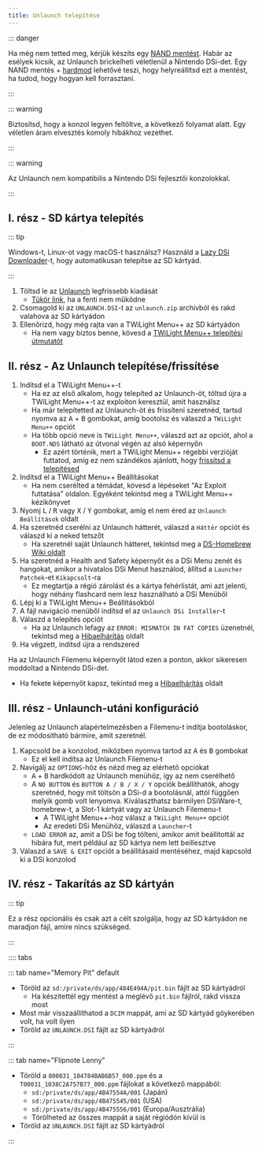 ```yaml
---
title: Unlaunch telepítése
---
```


::: danger

Ha még nem tetted meg, kérjük készíts egy [NAND mentést](dumping-nand.html). Habár az esélyek kicsik, az Unlaunch brickelheti véletlenül a Nintendo DSi-det. Egy NAND mentés + [hardmod](https://wiki.ds-homebrew.com/ds-index/hardmod) lehetővé teszi, hogy helyreállítsd ezt a mentést, ha tudod, hogy hogyan kell forrasztani.

:::

::: warning

Biztosítsd, hogy a konzol legyen feltöltve, a következő folyamat alatt. Egy véletlen áram elvesztés komoly hibákhoz vezethet.

:::

::: warning

Az Unlaunch nem kompatibilis a Nintendo DSi fejlesztői konzolokkal.

:::

## I. rész - SD kártya telepítés

::: tip

Windows-t, Linux-ot vagy macOS-t használsz? Használd a [Lazy DSi Downloader](lazy-dsi-downloader.html)-t, hogy automatikusan telepítse az SD kártyád.

:::

1. Töltsd le az [Unlaunch](https://problemkaputt.de/unlaunch.zip) legfrissebb kiadását
   - [Tükör link](https://web.archive.org/web/20201112031436/https://problemkaputt.de/unlaunch.zip), ha a fenti nem működne
1. Csomagold ki az `UNLAUNCH.DSI`-t az `unlaunch.zip` archívból és rakd valahova az SD kártyádon
1. Ellenőrizd, hogy még rajta van a TWiLight Menu++ az SD kártyádon
   - Ha nem vagy biztos benne, kövesd a [TWiLight Menu++ telepítési útmutatót](https://wiki.ds-homebrew.com/twilightmenu/installing-dsi)

## II. rész - Az Unlaunch telepítése/frissítése

1. Indítsd el a TWiLight Menu++-t
   - Ha ez az első alkalom, hogy telepíted az Unlaunch-öt, töltsd újra a TWiLight Menu++-t az exploiton keresztül, amit használsz
   - Ha már telepítetted az Unlaunch-öt és frissíteni szeretnéd, tartsd nyomva az <kbd class="face">A</kbd> + <kbd class="face">B</kbd> gombokat, amíg bootolsz és válaszd a `TWiLight Menu++` opciót
   - Ha több opció neve is `TWiLight Menu++`, válaszd azt az opciót, ahol a `BOOT.NDS` látható az útvonal végén az alsó képernyőn
      - Ez azért történik, mert a TWiLight Menu++ régebbi verzióját futtatod, amíg ez nem szándékos ajánlott, hogy [frissítsd a telepítésed](https://wiki.ds-homebrew.com/twilightmenu/updating-dsi)
1. Indítsd el a TWiLight Menu++ Beállításokat
   - Ha nem cserélted a témádat, kövesd a lépéseket "Az Exploit futtatása" oldalon. Egyéként tekintsd meg a TWiLight Menu++ kézikönyvet
1. Nyomj <kbd class="l">L</kbd> / <kbd class="r">R</kbd> vagy <kbd class="face">X</kbd> / <kbd class="face">Y</kbd> gombokat, amíg el nem éred az `Unlaunch Beállítások` oldalt
1. Ha szeretnéd cserélni az Unlaunch hátterét, válaszd a `Háttér` opciót és válaszd ki a neked tetszőt
   - Ha szeretnél saját Unlaunch hátteret, tekintsd meg a [DS-Homebrew Wiki oldalt](https://wiki.ds-homebrew.com/twilightmenu/custom-unlaunch-backgrounds)
1. Ha szeretnéd a Health and Safety képernyőt és a DSi Menu zenét és hangokat, amikor a hivatalos DSi Menut használod, állítsd a `Launcher Patchek`-et `Kikapcsolt`-ra
   - Ez megtartja a régió zárolást és a kártya fehérlistát, ami azt jelenti, hogy néhány flashcard nem lesz használható a DSi Menüből
1. Lépj ki a TWiLight Menu++ Beállításokból
1. A fájl navigáció menüből indítsd el az `Unlaunch DSi Installer`-t
1. Válaszd a telepítés opciót
   - Ha az Unlaunch lefagy az `ERROR: MISMATCH IN FAT COPIES` üzenetnél, tekintsd meg a [Hibaelhárítás](troubleshooting.html) oldalt
1. Ha végzett, indítsd újra a rendszered

Ha az Unlaunch Filemenu képernyőt látod ezen a ponton, akkor sikeresen moddoltad a Nintendo DSi-det.
- Ha fekete képernyőt kapsz, tekintsd meg a [Hibaelhárítás](troubleshooting.html) oldalt

## III. rész - Unlaunch-utáni konfiguráció

Jelenleg az Unlaunch alapértelmezésben a Filemenu-t indítja bootoláskor, de ez módosítható bármire, amit szeretnél.

1. Kapcsold be a konzolod, miközben nyomva tartod az <kbd class="face">A</kbd> és <kbd class="face">B</kbd> gombokat
   - Ez el kell indítsa az Unlaunch Filemenu-t
1. Navigálj az `OPTIONS`-höz és nézd meg az elérhető opciókat
   - <kbd class="face">A</kbd> + <kbd class="face">B</kbd> hardkódolt az Unlaunch menühöz, így az nem cserélhető
   - A `NO BUTTON` és `BUTTON A / B / X / Y` opciók beállíthatók, ahogy szeretnéd, hogy mit töltsön a DSi-d a bootolásnál, attól függően melyik gomb volt lenyomva. Kiválaszthatsz bármilyen DSiWare-t, homebrew-t, a Slot-1 kártyát vagy az Unlaunch Filemenu-t
      - A TWiLight Menu++-hoz válasz a `TWiLight Menu++` opciót
      - Az eredeti DSi Menühöz, válaszd a `Launcher`-t
   - `LOAD ERROR` az, amit a DSi be fog tölteni, amikor amit beállítottál az hibára fut, mert például az SD kártya nem lett beillesztve
1. Válaszd a `SAVE & EXIT` opciót a beállításaid mentéséhez, majd kapcsold ki a DSi konzolod

## IV. rész - Takarítás az SD kártyán

::: tip

Ez a rész opcionális és csak azt a célt szolgálja, hogy az SD kártyádon ne maradjon fájl, amire nincs szükséged.

:::

:::: tabs

::: tab name="Memory Pit" default

- Töröld az `sd:/private/ds/app/484E494A/pit.bin` fájlt az SD kártyádról
   - Ha készítettél egy mentést a meglévő `pit.bin` fájlról, rakd vissza most
- Most már visszaállíthatod a `DCIM` mappát, ami az SD kártyád göykerében volt, ha volt ilyen
- Töröld az `UNLAUNCH.DSI` fájlt az SD kártyádról

:::

::: tab name="Flipnote Lenny"

- Töröld a `800031_104784BAB6B57_000.ppm` és a `T00031_1038C2A757B77_000.ppm` fájlokat a következő mappából:
   - `sd:/private/ds/app/4B47554A/001` (Japán)
   - `sd:/private/ds/app/4B475545/001` (USA)
   - `sd:/private/ds/app/4B475556/001` (Europa/Ausztrália)
   - Törölheted az összes mappát a saját régiódón kívül is
- Töröld az `UNLAUNCH.DSI` fájlt az SD kártyádról

:::
